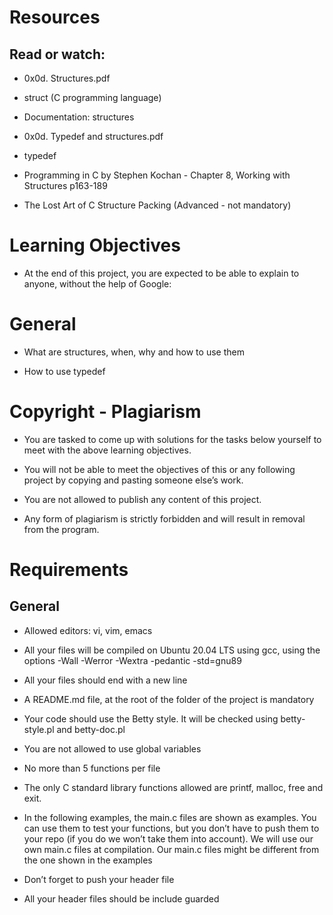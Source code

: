 # Resources

## Read or watch:


- 0x0d. Structures.pdf

- struct (C programming language)

- Documentation: structures

- 0x0d. Typedef and structures.pdf

- typedef

- Programming in C by Stephen Kochan - Chapter 8, Working with Structures p163-189

- The Lost Art of C Structure Packing (Advanced - not mandatory)

# Learning Objectives

- At the end of this project, you are expected to be able to explain to anyone, without the help of Google:

# General

- What are structures, when, why and how to use them

- How to use typedef

#  Copyright - Plagiarism

- You are tasked to come up with solutions for the tasks below yourself to meet with the above learning objectives.

- You will not be able to meet the objectives of this or any following project by copying and pasting someone else’s work.

- You are not allowed to publish any content of this project.

- Any form of plagiarism is strictly forbidden and will result in removal from the program.

# Requirements

## General

- Allowed editors: vi, vim, emacs

- All your files will be compiled on Ubuntu 20.04 LTS using gcc, using the options -Wall -Werror -Wextra -pedantic -std=gnu89

- All your files should end with a new line

- A README.md file, at the root of the folder of the project is mandatory

- Your code should use the Betty style. It will be checked using betty-style.pl and betty-doc.pl

- You are not allowed to use global variables

- No more than 5 functions per file

- The only C standard library functions allowed are printf, malloc, free and exit.

- In the following examples, the main.c files are shown as examples. You can use them to test your functions, but you don’t have to push them to your repo (if you do we won’t take them into account). We will use our own main.c files at compilation. Our main.c files might be different from the one shown in the examples

- Don’t forget to push your header file

- All your header files should be include guarded
